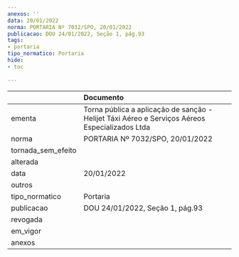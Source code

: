 ```yaml
---
anexos: ''
data: 20/01/2022
norma: PORTARIA Nº 7032/SPO, 20/01/2022
publicacao: DOU 24/01/2022, Seção 1, pág.93
tags:
- portaria
tipo_normatico: Portaria
hide: 
- toc 
 
---
```


|                    | Documento                                                                                      |
|:-------------------|:-----------------------------------------------------------------------------------------------|
| ementa             | Torna pública a aplicação de sanção - Helijet Táxi Aéreo e Serviços Aéreos Especializados Ltda |
| norma              | PORTARIA Nº 7032/SPO, 20/01/2022                                                               |
| tornada_sem_efeito |                                                                                                |
| alterada           |                                                                                                |
| data               | 20/01/2022                                                                                     |
| outros             |                                                                                                |
| tipo_normatico     | Portaria                                                                                       |
| publicacao         | DOU 24/01/2022, Seção 1, pág.93                                                                |
| revogada           |                                                                                                |
| em_vigor           |                                                                                                |
| anexos             |                                                                                                |